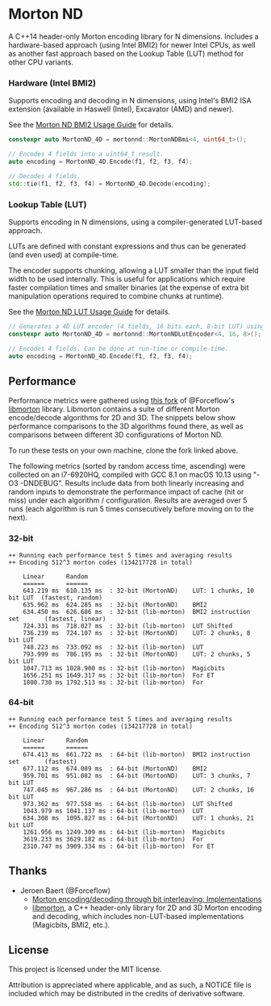 # Morton ND
A C++14 header-only Morton encoding library for N dimensions. Includes a hardware-based approach (using Intel BMI2) for newer Intel CPUs, as well as another fast approach based on the Lookup Table (LUT) method for other CPU variants. 

### Hardware (Intel BMI2)
Supports encoding and decoding in N dimensions, using Intel's BMI2 ISA extension (available in Haswell (Intel), Excavator (AMD) and newer).

See the [Morton ND BMI2 Usage Guide](docs/MortonND_BMI2.md) for details.

```c++
constexpr auto MortonND_4D = mortonnd::MortonNDBmi<4, uint64_t>();

// Encodes 4 fields into a uint64_t result.
auto encoding = MortonND_4D.Encode(f1, f2, f3, f4);

// Decodes 4 fields.
std::tie(f1, f2, f3, f4) = MortonND_4D.Decode(encoding);
```

### Lookup Table (LUT)
Supports encoding in N dimensions, using a compiler-generated LUT-based approach.

LUTs are defined with constant expressions and thus can be generated (and even used) at compile-time.

The encoder supports chunking, allowing a LUT smaller than the input field width to be used internally. This is useful for applications which require faster compilation times and smaller binaries (at the expense of extra bit manipulation operations required to combine chunks at runtime).

See the [Morton ND LUT Usage Guide](docs/MortonND_LUT.md) for details.

```c++
// Generates a 4D LUT encoder (4 fields, 16 bits each, 8-bit LUT) using the compiler.
constexpr auto MortonND_4D = mortonnd::MortonNDLutEncoder<4, 16, 8>();

// Encodes 4 fields. Can be done at run-time or compile-time.
auto encoding = MortonND_4D.Encode(f1, f2, f3, f4);
```

## Performance
Performance metrics were gathered using [this fork](https://github.com/kevinhartman/libmorton#fork-changes) of @Forceflow's [libmorton](https://github.com/Forceflow/libmorton) library. Libmorton contains a suite of different Morton encode/decode algorithms for 2D and 3D. The snippets below show performance comparisons to the 3D algorithms found there, as well as comparisons between different 3D configurations of Morton ND.

To run these tests on your own machine, clone the fork linked above.

The following metrics (sorted by random access time, ascending) were collected on an i7-6920HQ, compiled with GCC 8.1 on macOS 10.13 using "-O3 -DNDEBUG". Results include data from both linearly increasing and random inputs to demonstrate the performance impact of cache (hit or miss) under each algorithm / configuration. Results are averaged over 5 runs (each algorithm is run 5 times consecutively before moving on to the next).

### 32-bit
```
++ Running each performance test 5 times and averaging results
++ Encoding 512^3 morton codes (134217728 in total)

    Linear      Random
    ======      ======
    643.219 ms  610.135 ms  : 32-bit (MortonND)    LUT: 1 chunks, 10 bit LUT  (fastest, random)
    635.962 ms  624.285 ms  : 32-bit (MortonND)    BMI2
    634.450 ms  626.686 ms  : 32-bit (lib-morton)  BMI2 instruction set       (fastest, linear)
    724.331 ms  718.027 ms  : 32-bit (lib-morton)  LUT Shifted
    736.239 ms  724.107 ms  : 32-bit (MortonND)    LUT: 2 chunks, 8 bit LUT
    748.223 ms  733.092 ms  : 32-bit (lib-morton)  LUT
    793.999 ms  786.195 ms  : 32-bit (MortonND)    LUT: 2 chunks, 5 bit LUT
    1047.713 ms 1028.900 ms : 32-bit (lib-morton)  Magicbits
    1656.251 ms 1649.317 ms : 32-bit (lib-morton)  For ET
    1800.730 ms 1792.513 ms : 32-bit (lib-morton)  For
```

### 64-bit
```
++ Running each performance test 5 times and averaging results
++ Encoding 512^3 morton codes (134217728 in total)

    Linear      Random
    ======      ======
    674.413 ms  661.722 ms  : 64-bit (lib-morton)  BMI2 instruction set       (fastest)
    677.112 ms  674.089 ms  : 64-bit (MortonND)    BMI2
    959.701 ms  951.082 ms  : 64-bit (MortonND)    LUT: 3 chunks, 7 bit LUT
    747.045 ms  967.286 ms  : 64-bit (MortonND)    LUT: 2 chunks, 16 bit LUT
    973.362 ms  977.558 ms  : 64-bit (lib-morton)  LUT Shifted
    1043.979 ms 1041.137 ms : 64-bit (lib-morton)  LUT
    634.308 ms  1095.827 ms : 64-bit (MortonND)    LUT: 1 chunks, 21 bit LUT
    1261.956 ms 1249.309 ms : 64-bit (lib-morton)  Magicbits
    3619.233 ms 3629.182 ms : 64-bit (lib-morton)  For
    2310.747 ms 3909.334 ms : 64-bit (lib-morton)  For ET
```

## Thanks
* Jeroen Baert (@Forceflow)
  - [Morton encoding/decoding through bit interleaving: Implementations](https://www.forceflow.be/2013/10/07/morton-encodingdecoding-through-bit-interleaving-implementations/)
  - [libmorton](https://github.com/Forceflow/libmorton), a C++ header-only library for 2D and 3D Morton encoding and decoding, which includes non-LUT-based implementations (Magicbits, BMI2, etc.).

## License
This project is licensed under the MIT license.

Attribution is appreciated where applicable, and as such, a NOTICE file is included which may be distributed in the credits of derivative software.
